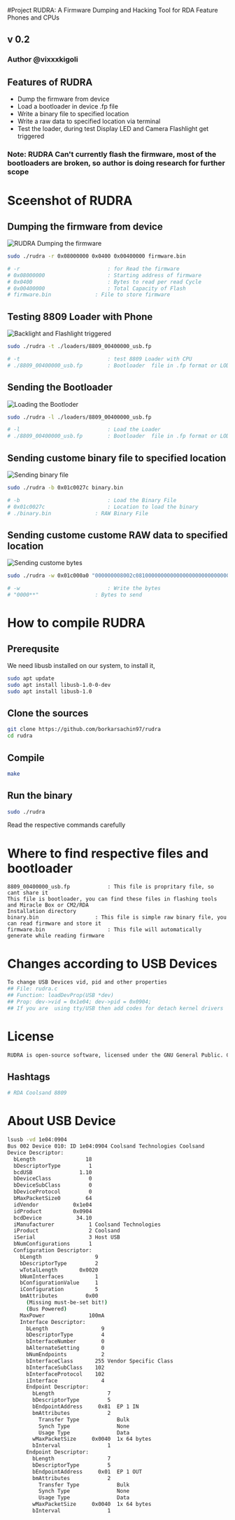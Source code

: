 #Project RUDRA: A Firmware Dumping and Hacking Tool for RDA Feature Phones and CPUs
## v 0.2
### Author @vixxxkigoli

## Features of RUDRA
- Dump the firmware from device
- Load a bootloader in device .fp file
- Write a binary file to specified location
- Write a raw data to specified location via terminal
- Test the loader, during test Display LED and Camera Flashlight get triggered

### Note: RUDRA Can't currently flash the firmware, most of the bootloaders are broken, so author is doing research for further scope

# Sceenshot of RUDRA

## Dumping the firmware from device
![RUDRA Dumping the firmware](images/dumping_firmware_1.png "RUDRA Dumping the firmware")

```bash
sudo ./rudra -r 0x08000000 0x0400 0x00400000 firmware.bin

# -r 							: for Read the firmware
# 0x08000000					: Starting address of firmware
# 0x0400						: Bytes to read per read Cycle
# 0x00400000					: Total Capacity of Flash
# firmware.bin				: File to store firmware

```
## Testing 8809 Loader with Phone
![Backlight and Flashlight triggered](images/LED_Triggered_1.jpg "Backlight and Flashlight triggered")
```bash
sudo ./rudra -t ./loaders/8809_00400000_usb.fp

# -t							: test 8809 Loader with CPU
# ./8809_00400000_usb.fp		: Bootloader  file in .fp format or LOD
```

## Sending the Bootloader
![Loading the Bootloder](images/loading_bootloader_1.png "Loading the Bootloder")
```bash
sudo ./rudra -l ./loaders/8809_00400000_usb.fp

# -l							: Load the Loader
# ./8809_00400000_usb.fp		: Bootloader  file in .fp format or LOD
```
## Sending custome binary file to specified location
![Sending binary file](images/sending_bin_1.png "Sending binary file")
```bash
sudo ./rudra -b 0x01c0027c binary.bin

# -b							: Load the Binary File
# 0x01c0027c					: Location to load the binary
# ./binary.bin				: RAW Binary File
```
## Sending custome custome RAW data to specified location
![Sending custome bytes](images/sending_bytes_1.png "Sending custome bytes")
```bash
sudo ./rudra -w 0x01c000a0 "000000008002c08100000000000000000000000000000000"

# -w							: Write the bytes
# "0000**"					: Bytes to send
```
# How to compile RUDRA

## Prerequsite

We need libusb installed on our system, to install it,
```bash
sudo apt update
sudo apt install libusb-1.0-0-dev
sudo apt install libusb-1.0
```
## Clone the sources
```bash
git clone https://github.com/borkarsachin97/rudra
cd rudra
```
## Compile
```bash
make
```
## Run the binary
```bash
sudo ./rudra
```
Read the respective commands carefully

# Where to find respective files and bootloader
```bsh
8809_00400000_usb.fp			: This file is propritary file, so cant share it
This file is bootloader, you can find these files in flashing tools and Miracle Box or CM2/RDA 
Installation directory
binary.bin					: This file is simple raw binary file, you can read firmware and store it
firmware.bin					: This file will automatically generate while reading firmware
```
# Changes according to USB Devices
```bash
To change USB Devices vid, pid and other properties
## File: rudra.c
## Function: loadDevProp(USB *dev)
## Prop: dev->vid = 0x1e04; dev->pid = 0x0904;
## If you are  using tty/USB then add codes for detach kernel drivers
```

# License
```bash
RUDRA is open-source software, licensed under the GNU General Public. Contributions and suggestions are welcome!
```

## Hashtags
```bash
# RDA Coolsand 8809 
```

# About USB Device
```bash
lsusb -vd 1e04:0904
Bus 002 Device 010: ID 1e04:0904 Coolsand Technologies Coolsand
Device Descriptor:
  bLength                18
  bDescriptorType         1
  bcdUSB               1.10
  bDeviceClass            0 
  bDeviceSubClass         0 
  bDeviceProtocol         0 
  bMaxPacketSize0        64
  idVendor           0x1e04 
  idProduct          0x0904 
  bcdDevice           34.10
  iManufacturer           1 Coolsand Technologies
  iProduct                2 Coolsand
  iSerial                 3 Host USB
  bNumConfigurations      1
  Configuration Descriptor:
    bLength                 9
    bDescriptorType         2
    wTotalLength       0x0020
    bNumInterfaces          1
    bConfigurationValue     1
    iConfiguration          5 
    bmAttributes         0x00
      (Missing must-be-set bit!)
      (Bus Powered)
    MaxPower              100mA
    Interface Descriptor:
      bLength                 9
      bDescriptorType         4
      bInterfaceNumber        0
      bAlternateSetting       0
      bNumEndpoints           2
      bInterfaceClass       255 Vendor Specific Class
      bInterfaceSubClass    102 
      bInterfaceProtocol    102 
      iInterface              4 
      Endpoint Descriptor:
        bLength                 7
        bDescriptorType         5
        bEndpointAddress     0x81  EP 1 IN
        bmAttributes            2
          Transfer Type            Bulk
          Synch Type               None
          Usage Type               Data
        wMaxPacketSize     0x0040  1x 64 bytes
        bInterval               1
      Endpoint Descriptor:
        bLength                 7
        bDescriptorType         5
        bEndpointAddress     0x01  EP 1 OUT
        bmAttributes            2
          Transfer Type            Bulk
          Synch Type               None
          Usage Type               Data
        wMaxPacketSize     0x0040  1x 64 bytes
        bInterval               1
```
